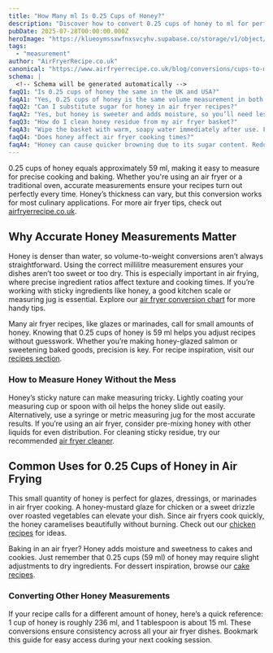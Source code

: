 ```yaml
---
title: "How Many ml Is 0.25 Cups of Honey?"
description: "Discover how to convert 0.25 cups of honey to ml for perfect baking and air frying every time. Get precise measurements now!"
pubDate: 2025-07-28T00:00:00.000Z
heroImage: "https://klueoymssxwfnxsvcyhv.supabase.co/storage/v1/object/public/Shmucket/how-many-ml-is-0-25-cups-of-honey.webp"
tags:
  - "measurement"
author: "AirFryerRecipe.co.uk"
canonical: "https://www.airfryerrecipe.co.uk/blog/conversions/cups-to-ml/how-many-ml-is-0-25-cups-of-honey"
schema: |
  <!-- Schema will be generated automatically -->
faqQ1: "Is 0.25 cups of honey the same in the UK and USA?"
faqA1: "Yes, 0.25 cups of honey is the same volume measurement in both the UK and USA. However, cup sizes can vary slightly in other countries, so always double-check if using international recipes."
faqQ2: "Can I substitute sugar for honey in air fryer recipes?"
faqA2: "Yes, but honey is sweeter and adds moisture, so you’ll need less. Replace 0.25 cups of honey with about 0.33 cups of sugar and reduce other liquids slightly."
faqQ3: "How do I clean honey residue from my air fryer basket?"
faqA3: "Wipe the basket with warm, soapy water immediately after use. For stubborn spots, soak the basket or use a non-abrasive sponge. Avoid harsh chemicals that could damage the coating."
faqQ4: "Does honey affect air fryer cooking times?"
faqA4: "Honey can cause quicker browning due to its sugar content. Reduce cooking time by 1-2 minutes when using honey-based glazes or marinades to prevent burning."
---
```

<p>0.25 cups of honey equals approximately 59 ml, making it easy to measure for precise cooking and baking. Whether you're using an air fryer or a traditional oven, accurate measurements ensure your recipes turn out perfectly every time. Honey’s thickness can vary, but this conversion works for most culinary applications. For more air fryer tips, check out <a href=https://www.airfryerrecipe.co.uk>airfryerrecipe.co.uk</a>.</p>  

<h2>Why Accurate Honey Measurements Matter</h2>  
<p>Honey is denser than water, so volume-to-weight conversions aren’t always straightforward. Using the correct millilitre measurement ensures your dishes aren’t too sweet or too dry. This is especially important in air frying, where precise ingredient ratios affect texture and cooking times. If you’re working with sticky ingredients like honey, a good kitchen scale or measuring jug is essential. Explore our <a href=https://www.airfryerrecipe.co.uk/air-fryer-conversion-chart>air fryer conversion chart</a> for more handy tips.</p>  

<p>Many air fryer recipes, like glazes or marinades, call for small amounts of honey. Knowing that 0.25 cups of honey is 59 ml helps you adjust recipes without guesswork. Whether you’re making honey-glazed salmon or sweetening baked goods, precision is key. For recipe inspiration, visit our <a href=https://www.airfryerrecipe.co.uk/recipes>recipes section</a>.</p>  

<h3>How to Measure Honey Without the Mess</h3>  
<p>Honey’s sticky nature can make measuring tricky. Lightly coating your measuring cup or spoon with oil helps the honey slide out easily. Alternatively, use a syringe or metric measuring jug for the most accurate results. If you’re using an air fryer, consider pre-mixing honey with other liquids for even distribution. For cleaning sticky residue, try our recommended <a href=https://www.airfryerrecipe.co.uk/air-fryer-cleaner>air fryer cleaner</a>.</p>  

<h2>Common Uses for 0.25 Cups of Honey in Air Frying</h2>  
<p>This small quantity of honey is perfect for glazes, dressings, or marinades in air fryer cooking. A honey-mustard glaze for chicken or a sweet drizzle over roasted vegetables can elevate your dish. Since air fryers cook quickly, the honey caramelises beautifully without burning. Check out our <a href=https://www.airfryerrecipe.co.uk/recipe-category/chicken>chicken recipes</a> for ideas.</p>  

<p>Baking in an air fryer? Honey adds moisture and sweetness to cakes and cookies. Just remember that 0.25 cups (59 ml) of honey may require slight adjustments to dry ingredients. For dessert inspiration, browse our <a href=https://www.airfryerrecipe.co.uk/recipe-category/cakes>cake recipes</a>.</p>  

<h3>Converting Other Honey Measurements</h3>  
<p>If your recipe calls for a different amount of honey, here’s a quick reference: 1 cup of honey is roughly 236 ml, and 1 tablespoon is about 15 ml. These conversions ensure consistency across all your air fryer dishes. Bookmark this guide for easy access during your next cooking session.</p>
